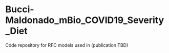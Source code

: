 # Bucci-Maldonado_mBio_COVID19_Severity_Diet
Code repository for RFC models used in (publication TBD)
